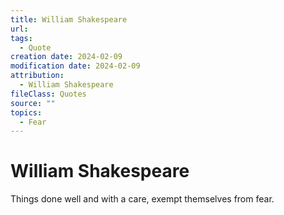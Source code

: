 ```yaml
---
title: William Shakespeare
url: 
tags:
  - Quote
creation date: 2024-02-09
modification date: 2024-02-09
attribution:
  - William Shakespeare
fileClass: Quotes
source: ""
topics:
  - Fear
---
```


# William Shakespeare

Things done well and with a care, exempt themselves from fear.
